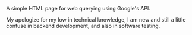 A simple HTML page for web querying using Google's API.

My apologize for my low in technical knowledge, I am new and still a little confuse in backend development, and also in software testing.
